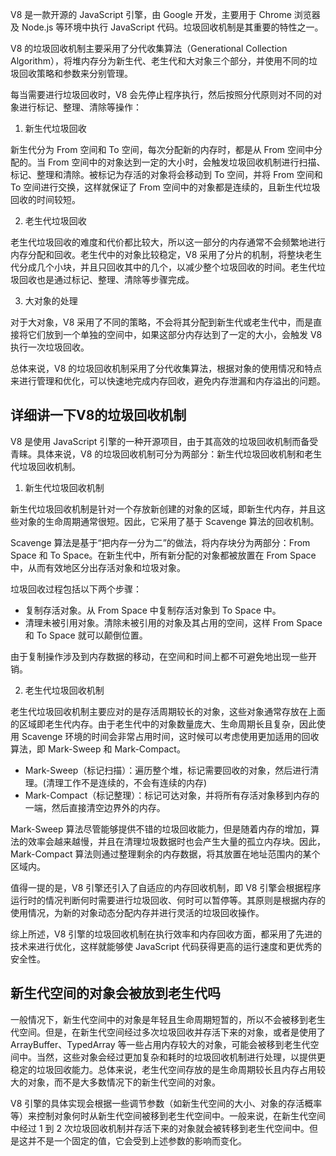 V8 是一款开源的 JavaScript 引擎，由 Google 开发，主要用于 Chrome 浏览器及 Node.js 等环境中执行 JavaScript 代码。垃圾回收机制是其重要的特性之一。

V8 的垃圾回收机制主要采用了分代收集算法（Generational Collection Algorithm），将堆内存分为新生代、老生代和大对象三个部分，并使用不同的垃圾回收策略和参数来分别管理。

每当需要进行垃圾回收时，V8 会先停止程序执行，然后按照分代原则对不同的对象进行标记、整理、清除等操作：

1. 新生代垃圾回收

新生代分为 From 空间和 To 空间，每次分配新的内存时，都是从 From 空间中分配的。当 From 空间中的对象达到一定的大小时，会触发垃圾回收机制进行扫描、标记、整理和清除。被标记为存活的对象将会移动到 To 空间，并将 From 空间和 To 空间进行交换，这样就保证了 From 空间中的对象都是连续的，且新生代垃圾回收的时间较短。

2. 老生代垃圾回收

老生代垃圾回收的难度和代价都比较大，所以这一部分的内存通常不会频繁地进行内存分配和回收。老生代中的对象比较稳定，V8 采用了分片的机制，将整块老生代分成几个小块，并且只回收其中的几个，以减少整个垃圾回收的时间。老生代垃圾回收也是通过标记、整理、清除等步骤完成。

3. 大对象的处理

对于大对象，V8 采用了不同的策略，不会将其分配到新生代或老生代中，而是直接将它们放到一个单独的空间中，如果这部分内存达到了一定的大小，会触发 V8 执行一次垃圾回收。

总体来说，V8 的垃圾回收机制采用了分代收集算法，根据对象的使用情况和特点来进行管理和优化，可以快速地完成内存回收，避免内存泄漏和内存溢出的问题。



## 详细讲一下V8的垃圾回收机制

V8 是使用 JavaScript 引擎的一种开源项目，由于其高效的垃圾回收机制而备受青睐。具体来说，V8 的垃圾回收机制可分为两部分：新生代垃圾回收机制和老生代垃圾回收机制。

1. 新生代垃圾回收机制

新生代垃圾回收机制是针对一个存放新创建的对象的区域，即新生代内存，并且这些对象的生命周期通常很短。因此，它采用了基于 Scavenge 算法的回收机制。

Scavenge 算法是基于“把内存一分为二”的做法，将内存块分为两部分：From Space 和 To Space。在新生代中，所有新分配的对象都被放置在 From Space 中，从而有效地区分出存活对象和垃圾对象。

垃圾回收过程包括以下两个步骤：

- 复制存活对象。从 From Space 中复制存活对象到 To Space 中。
- 清理未被引用对象。清除未被引用的对象及其占用的空间，这样 From Space 和 To Space 就可以颠倒位置。

由于复制操作涉及到内存数据的移动，在空间和时间上都不可避免地出现一些开销。

2. 老生代垃圾回收机制

老生代垃圾回收机制主要应对的是存活周期较长的对象，这些对象通常存放在上面的区域即老生代内存。由于老生代中的对象数量庞大、生命周期长且复杂，因此使用 Scavenge 环境的时间会非常占用时间，这时候可以考虑使用更加适用的回收算法，即 Mark-Sweep 和 Mark-Compact。

- Mark-Sweep（标记扫描）：遍历整个堆，标记需要回收的对象，然后进行清理。(清理工作不是连续的，不会有连续的内存)
- Mark-Compact（标记整理）：标记可达对象，并将所有存活对象移到内存的一端，然后直接清空边界外的内存。

Mark-Sweep 算法尽管能够提供不错的垃圾回收能力，但是随着内存的增加，算法的效率会越来越慢，并且在清理垃圾数据时也会产生大量的孤立内存块。因此，Mark-Compact 算法则通过整理剩余的内存数据，将其放置在地址范围内的某个区域内。

值得一提的是，V8 引擎还引入了自适应的内存回收机制，即 V8 引擎会根据程序运行时的情况判断何时需要进行垃圾回收、何时可以暂停等。其原则是根据内存的使用情况，为新的对象动态分配内存并进行灵活的垃圾回收操作。

综上所述，V8 引擎的垃圾回收机制在执行效率和内存回收方面，都采用了先进的技术来进行优化，这样就能够使 JavaScript 代码获得更高的运行速度和更优秀的安全性。






## 新生代空间的对象会被放到老生代吗

一般情况下，新生代空间中的对象是年轻且生命周期短暂的，所以不会被移到老生代空间。但是，在新生代空间经过多次垃圾回收并存活下来的对象，或者是使用了 ArrayBuffer、TypedArray 等一些占用内存较大的对象，可能会被移到老生代空间中。当然，这些对象会经过更加复杂和耗时的垃圾回收机制进行处理，以提供更稳定的垃圾回收能力。总体来说，老生代空间存放的是生命周期较长且内存占用较大的对象，而不是大多数情况下的新生代空间的对象。


V8 引擎的具体实现会根据一些调节参数（如新生代空间的大小、对象的存活概率等）来控制对象何时从新生代空间被移到老生代空间中。一般来说，在新生代空间中经过 1 到 2 次垃圾回收机制并存活下来的对象就会被转移到老生代空间中。但是这并不是一个固定的值，它会受到上述参数的影响而变化。
